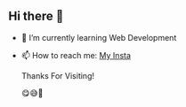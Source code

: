 ## Hi there 👋

- 🌱 I’m currently learning Web Development
- 📫 How to reach me:  [My Insta](https://www.instagram.com/mfaisalal_/?utm_source=ig_web_button_share_sheet)

  Thanks For Visiting!

  😋😅👋

<!--
**Pesalll/Pesalll** is a ✨ _special_ ✨ repository because its `README.md` (this file) appears on your GitHub profile.

Here are some ideas to get you started:

- 🔭 I’m currently working on ...
- 🌱 I’m currently learning ...
- 👯 I’m looking to collaborate on ...
- 🤔 I’m looking for help with ...
- 💬 Ask me about ...
- 📫 How to reach me: ...
- 😄 Pronouns: ...
- ⚡ Fun fact: ...
-->
